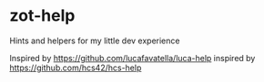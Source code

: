# zot-help
Hints and helpers for my little dev experience

Inspired by https://github.com/lucafavatella/luca-help inspired by https://github.com/hcs42/hcs-help
